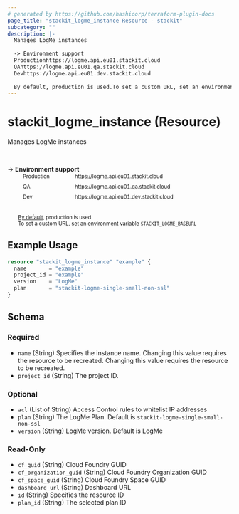 ```yaml
---
# generated by https://github.com/hashicorp/terraform-plugin-docs
page_title: "stackit_logme_instance Resource - stackit"
subcategory: ""
description: |-
  Manages LogMe instances
  
  -> Environment support
  Productionhttps://logme.api.eu01.stackit.cloud
  QAhttps://logme.api.eu01.qa.stackit.cloud
  Devhttps://logme.api.eu01.dev.stackit.cloud
  
  By default, production is used.To set a custom URL, set an environment variable STACKITLOGMEBASEURL
---
```


# stackit_logme_instance (Resource)

Manages LogMe instances

<br />

-> __Environment support__<br /><table style='border-collapse: separate; border-spacing: 5px; margin-top:-20px; margin-left: 24px; font-size: smaller;'>
<tr><td style='width: 100px'>Production</td><td>https://logme.api.eu01.stackit.cloud<td></tr>
<tr><td>QA</td><td>https://logme.api.eu01.qa.stackit.cloud<td></tr>
<tr><td>Dev</td><td>https://logme.api.eu01.dev.stackit.cloud<td></tr>
</table><br />
<small style='margin-left: 24px; margin-top: -5px; display: inline-block;'><a href="https://registry.terraform.io/providers/SchwarzIT/stackit/latest/docs#environment">By default</a>, production is used.<br />To set a custom URL, set an environment variable <code>STACKIT_LOGME_BASEURL</code></small>

## Example Usage

```terraform
resource "stackit_logme_instance" "example" {
  name       = "example"
  project_id = "example"
  version    = "LogMe"
  plan       = "stackit-logme-single-small-non-ssl"
}
```

<!-- schema generated by tfplugindocs -->
## Schema

### Required

- `name` (String) Specifies the instance name. Changing this value requires the resource to be recreated. Changing this value requires the resource to be recreated.
- `project_id` (String) The project ID.

### Optional

- `acl` (List of String) Access Control rules to whitelist IP addresses
- `plan` (String) The LogMe Plan. Default is `stackit-logme-single-small-non-ssl`
- `version` (String) LogMe version. Default is LogMe

### Read-Only

- `cf_guid` (String) Cloud Foundry GUID
- `cf_organization_guid` (String) Cloud Foundry Organization GUID
- `cf_space_guid` (String) Cloud Foundry Space GUID
- `dashboard_url` (String) Dashboard URL
- `id` (String) Specifies the resource ID
- `plan_id` (String) The selected plan ID


